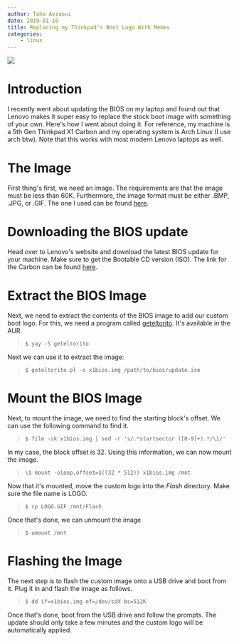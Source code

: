 ```yaml
---
author: Taha Azzaoui
date: 2019-01-10
title: Replacing my Thinkpad's Boot Logo With Memes
categories:
    - linux
---
```


![](images/thiccpad_boot_logo.jpg)

# Introduction

I recently went about updating the BIOS on my laptop and found out that Lenovo
makes it super easy to replace the stock boot image with something of your own.
Here's how I went about doing it. For reference, my machine is a 5th Gen 
Thinkpad X1 Carbon and my operating system is Arch Linux (I use arch btw). 
Note that this works with most modern Lenovo laptops as well.

# The Image

First thing's first, we need an image. The requirements are that the image must
be less than 60K. Furthermore, the image format must be either .BMP, .JPG, or .GIF. 
The one I used can be found [here](images/LOGO.GIF).

# Downloading the BIOS update

Head over to Lenovo's website and download the latest BIOS update for your
machine. Make sure to get the Bootable CD version (ISO). The link for the Carbon
can be found [here](https://support.lenovo.com/us/en/downloads/ds030685).

# Extract the BIOS Image

Next, we need to extract the contents of the BIOS image to add 
our custom boot logo. For this, we need a program called
[geteltorito](https://aur.archlinux.org/packages/geteltorito/). It's available in the AUR.

> `$ yay -S geteltorito`

Next we can use it to extract the image:

> `$ geteltorito.pl -o x1bios.img /path/to/bios/update.iso`


# Mount the BIOS Image

Next, to mount the image, we need to find the starting block's offset.
We can use the following command to find it.

> `$ file -sk x1bios.img | sed -r 's/.*startsector ([0-9]+).*/\1/'`

In my case, the block offset is 32. Using this information, we can now mount the image. 

> `\$ mount -oloop,offset=$((32 * 512)) x1bios.img /mnt`

Now that it's mounted, move the custom logo into the *Flash* directory. Make
sure the file name is LOGO.

> `$ cp LOGO.GIF /mnt/Flash`

Once that's done, we can unmount the image

> `$ umount /mnt`

# Flashing the Image

The next step is to flash the custom image onto a USB drive and boot from it.
Plug it in and flash the image as follows.

> `$ dd if=x1bios.img of=/dev/sdX bs=512K`

Once that's done, boot from the USB drive and follow the prompts. The update
should only take a few minutes and the custom logo will be automatically applied.

